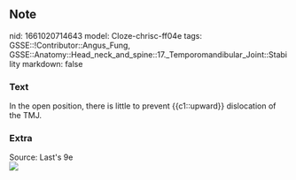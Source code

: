 ## Note
nid: 1661020714643
model: Cloze-chrisc-ff04e
tags: GSSE::!Contributor::Angus_Fung, GSSE::Anatomy::Head_neck_and_spine::17._Temporomandibular_Joint::Stability
markdown: false

### Text
In the open position, there is little to prevent {{c1::upward}} dislocation of the TMJ.

### Extra
<div>
  Source: Last's 9e
</div>
<div><img src=
"paste-4fb6d0166f1a5875e50abeea394b7c4cca1b4a22.jpg"></div>
